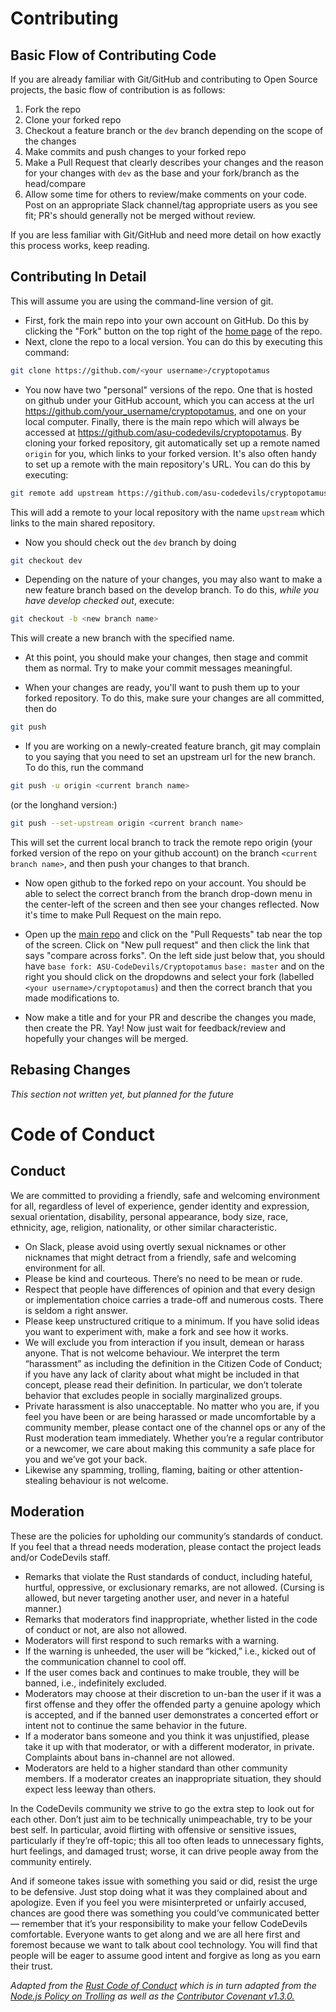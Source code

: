 # Contributing

## Basic Flow of Contributing Code
If you are already familiar with Git/GitHub and contributing to Open Source projects, the basic flow of contribution is as follows:

1. Fork the repo
2. Clone your forked repo
3. Checkout a feature branch or the `dev` branch depending on the scope of the changes
4. Make commits and push changes to your forked repo
5. Make a Pull Request that clearly describes your changes and the reason for your changes with `dev` as the base and your fork/branch as the head/compare
6. Allow some time for others to review/make comments on your code. Post on an appropriate Slack channel/tag appropriate users as you see fit; PR's should generally not be merged without review.

If you are less familiar with Git/GitHub and need more detail on how exactly this process works, keep reading.

## Contributing In Detail

This will assume you are using the command-line version of git. 

* First, fork the main repo into your own account on GitHub. Do this by clicking the "Fork" button on the top right of the [home page](https://github.com/ASU-CodeDevils/Cryptopotamus) of the repo.
* Next, clone the repo to a local version. You can do this by executing this command:

```sh
git clone https://github.com/<your username>/cryptopotamus
```

* You now have two "personal" versions of the repo. One that is hosted on github under your GitHub account, which you can access at the url https://github.com/your_username/cryptopotamus, and one on your local computer. Finally, there is the main repo which will always be accessed at https://github.com/asu-codedevils/cryptopotamus. By cloning your forked repository, git automatically set up a remote named `origin` for you, which links to your forked version. It's also often handy to set up a remote with the main repository's URL. You can do this by executing:

```sh
git remote add upstream https://github.com/asu-codedevils/cryptopotamus
```

This will add a remote to your local repository with the name `upstream` which links to the main shared repository.

* Now you should check out the `dev` branch by doing

```sh
git checkout dev
```

* Depending on the nature of your changes, you may also want to make a new feature branch based on the develop branch. To do this, *while you have develop checked out*, execute:

```sh
git checkout -b <new branch name>
```

This will create a new branch with the specified name.

* At this point, you should make your changes, then stage and commit them as normal. Try to make your commit messages meaningful.

* When your changes are ready, you'll want to push them up to your forked repository. To do this, make sure your changes are all committed, then do

```sh
git push
```

* If you are working on a newly-created feature branch, git may complain to you saying that you need to set an upstream url for the new branch. To do this, run the command

```sh
git push -u origin <current branch name>
```

(or the longhand version:)

```sh
git push --set-upstream origin <current branch name>
```

This will set the current local branch to track the remote repo origin (your forked version of the repo on your github account) on the branch `<current branch name>`, and then push your changes to that branch.

* Now open github to the forked repo on your account. You should be able to select the correct branch from the branch drop-down menu in the center-left of the screen and then see your changes reflected. Now it's time to make Pull Request on the main repo.

* Open up the [main repo](https://github.com/asu-codedevils/cryptopotamus) and click on the "Pull Requests" tab near the top of the screen. Click on "New pull request" and then click the link that says "compare across forks". On the left side just below that, you should have `base fork: ASU-CodeDevils/Cryptopotamus` `base: master` and on the right you should click on the dropdowns and select your fork (labelled `<your username>/cryptopotamus`) and then the correct branch that you made modifications to.

* Now make a title and for your PR and describe the changes you made, then create the PR. Yay! Now just wait for feedback/review and hopefully your changes will be merged.

## Rebasing Changes

*This section not written yet, but planned for the future*

# Code of Conduct
## Conduct
We are committed to providing a friendly, safe and welcoming environment for all, regardless of level of experience, gender identity and expression, sexual orientation, disability, personal appearance, body size, race, ethnicity, age, religion, nationality, or other similar characteristic.

* On Slack, please avoid using overtly sexual nicknames or other nicknames that might detract from a friendly, safe and welcoming environment for all.
* Please be kind and courteous. There’s no need to be mean or rude.
* Respect that people have differences of opinion and that every design or implementation choice carries a trade-off and numerous costs. There is seldom a right answer.
* Please keep unstructured critique to a minimum. If you have solid ideas you want to experiment with, make a fork and see how it works.
* We will exclude you from interaction if you insult, demean or harass anyone. That is not welcome behaviour. We interpret the term “harassment” as including the definition in the Citizen Code of Conduct; if you have any lack of clarity about what might be included in that concept, please read their definition. In particular, we don’t tolerate behavior that excludes people in socially marginalized groups.
* Private harassment is also unacceptable. No matter who you are, if you feel you have been or are being harassed or made uncomfortable by a community member, please contact one of the channel ops or any of the Rust moderation team immediately. Whether you’re a regular contributor or a newcomer, we care about making this community a safe place for you and we’ve got your back.
* Likewise any spamming, trolling, flaming, baiting or other attention-stealing behaviour is not welcome.

## Moderation
These are the policies for upholding our community’s standards of conduct. If you feel that a thread needs moderation, please contact the project leads and/or CodeDevils staff.

* Remarks that violate the Rust standards of conduct, including hateful, hurtful, oppressive, or exclusionary remarks, are not allowed. (Cursing is allowed, but never targeting another user, and never in a hateful manner.)
* Remarks that moderators find inappropriate, whether listed in the code of conduct or not, are also not allowed.
* Moderators will first respond to such remarks with a warning.
* If the warning is unheeded, the user will be “kicked,” i.e., kicked out of the communication channel to cool off.
* If the user comes back and continues to make trouble, they will be banned, i.e., indefinitely excluded.
* Moderators may choose at their discretion to un-ban the user if it was a first offense and they offer the offended party a genuine apology which is accepted, and if the banned user demonstrates a concerted effort or intent not to continue the same behavior in the future.
* If a moderator bans someone and you think it was unjustified, please take it up with that moderator, or with a different moderator, in private. Complaints about bans in-channel are not allowed.
* Moderators are held to a higher standard than other community members. If a moderator creates an inappropriate situation, they should expect less leeway than others.

In the CodeDevils community we strive to go the extra step to look out for each other. Don’t just aim to be technically unimpeachable, try to be your best self. In particular, avoid flirting with offensive or sensitive issues, particularly if they’re off-topic; this all too often leads to unnecessary fights, hurt feelings, and damaged trust; worse, it can drive people away from the community entirely.

And if someone takes issue with something you said or did, resist the urge to be defensive. Just stop doing what it was they complained about and apologize. Even if you feel you were misinterpreted or unfairly accused, chances are good there was something you could’ve communicated better — remember that it’s your responsibility to make your fellow CodeDevils comfortable. Everyone wants to get along and we are all here first and foremost because we want to talk about cool technology. You will find that people will be eager to assume good intent and forgive as long as you earn their trust.

*Adapted from the [Rust Code of Conduct]() which is in turn adapted from the [Node.js Policy on Trolling](http://blog.izs.me/post/30036893703/policy-on-trolling) as well as the [Contributor Covenant v1.3.0.](https://www.contributor-covenant.org/version/1/3/0/code-of-conduct.html)*